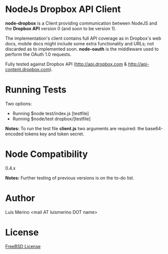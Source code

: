 NodeJs Dropbox API Client
===

__node-dropbox__ is a Client providing communication between NodeJS and the __Dropbox API__ version 0 (and soon to be version 1).

The implementation's client contains full API coverage as in Dropbox's web docs, mobile docs might include some extra functionality and URLs; not discarded as to implemented soon. __node-oauth__ is the middleware used to perform the OAuth 1.0 requests.

Fully tested against Dropbox API (http://api.dropbox.com & http://api-content.dropbox.com).

Running Tests
===
Two options:
 * Running $node test/index.js [testfile]
 * Running $node/test dropbox/[testfile]

__Notes:__ To run the test file __client.js__ two arguments are required: the base64-encoded tokens key and token secret.

Node Compatibility
===
0.4.x

__Notes:__ Further testing of previous versions is on the to-do list.

Author
===
Luis Merino &lt;mail AT luismerino DOT name&gt;

License
===
[FreeBSD License](./License.md)